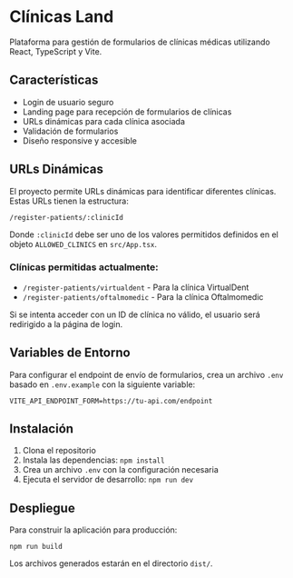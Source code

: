 # Clínicas Land

Plataforma para gestión de formularios de clínicas médicas utilizando React, TypeScript y Vite.

## Características

- Login de usuario seguro
- Landing page para recepción de formularios de clínicas
- URLs dinámicas para cada clínica asociada
- Validación de formularios
- Diseño responsive y accesible

## URLs Dinámicas

El proyecto permite URLs dinámicas para identificar diferentes clínicas. Estas URLs tienen la estructura:

```
/register-patients/:clinicId
```

Donde `:clinicId` debe ser uno de los valores permitidos definidos en el objeto `ALLOWED_CLINICS` en `src/App.tsx`.

### Clínicas permitidas actualmente:

- `/register-patients/virtualdent` - Para la clínica VirtualDent
- `/register-patients/oftalmomedic` - Para la clínica Oftalmomedic

Si se intenta acceder con un ID de clínica no válido, el usuario será redirigido a la página de login.

## Variables de Entorno

Para configurar el endpoint de envío de formularios, crea un archivo `.env` basado en `.env.example` con la siguiente variable:

```
VITE_API_ENDPOINT_FORM=https://tu-api.com/endpoint
```

## Instalación

1. Clona el repositorio
2. Instala las dependencias: `npm install`
3. Crea un archivo `.env` con la configuración necesaria
4. Ejecuta el servidor de desarrollo: `npm run dev`

## Despliegue

Para construir la aplicación para producción:

```
npm run build
```

Los archivos generados estarán en el directorio `dist/`.